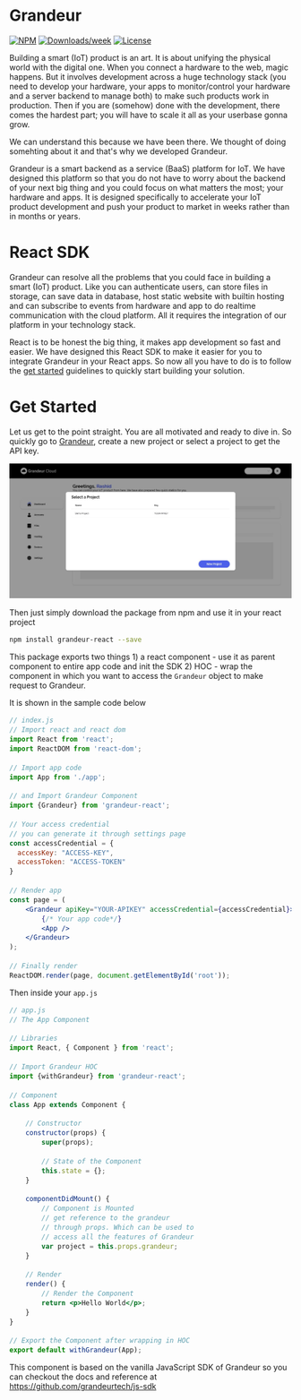 # Grandeur

[![NPM](https://img.shields.io/npm/v/@grandeurcloud/grandeur-react.svg)](https://www.npmjs.com/package/grandeur-react) 
[![Downloads/week](https://img.shields.io/npm/dw/@grandeurcloud/grandeur-react.svg)](https://npmjs.org/package/grandeur-react)
[![License](https://img.shields.io/npm/l/grandeur-react.svg)](https://github.com/grandeurtech/react-sdk/blob/master/package.json)

Building a smart (IoT) product is an art. It is about unifying the physical world with the digital one. When you connect a hardware to the web, magic happens. But it involves development across a huge technology stack (you need to develop your hardware, your apps to monitor/control your hardware and a server backend to manage both) to make such products work in production. Then if you are (somehow) done with the development, there comes the hardest part; you will have to scale it all as your userbase gonna grow.

We can understand this because we have been there. We thought of doing somehting about it and that's why we developed Grandeur.

Grandeur is a smart backend as a service (BaaS) platform for IoT. We have designed this platform so that you do not have to worry about the backend of your next big thing and you could focus on what matters the most; your hardware and apps. It is designed specifically to accelerate your IoT product development and push your product to market in weeks rather than in months or years.  

# React SDK
Grandeur can resolve all the problems that you could face in building a smart (IoT) product. Like you can authenticate users, can store files in storage, can save data in database, host static website with builtin hosting and can subscribe to events from hardware and app to do realtime communication with the cloud platform. All it requires the integration of our platform in your technology stack.

React is to be honest the big thing, it makes app development so fast and easier. We have designed this React SDK to make it easier for you to integrate Grandeur in your React apps. So now all you have to do is to follow the [get started](#get-started) guidelines to quickly start building your solution. 

# Get Started
Let us get to the point straight. You are all motivated and ready to dive in. So quickly go to [Grandeur](https://cloud.grandeur.tech/), create a new project or select a project to get the API key.

![Select a project at Grandeur Dashboard](/images/select-project.jpeg)

Then just simply download the package from npm and use it in your react project

```bash
npm install grandeur-react --save
```
This package exports two things 1) a react component - use it as parent component to entire app code and init the SDK 2) HOC - wrap the component in which you want to access the `Grandeur` object to make request to Grandeur.

It is shown in the sample code below

```jsx
// index.js
// Import react and react dom
import React from 'react';
import ReactDOM from 'react-dom';

// Import app code
import App from './app';

// and Import Grandeur Component
import {Grandeur} from 'grandeur-react';

// Your access credential
// you can generate it through settings page
const accessCredential = {
  accessKey: "ACCESS-KEY",
  accessToken: "ACCESS-TOKEN"
}

// Render app
const page = (
    <Grandeur apiKey="YOUR-APIKEY" accessCredential={accessCredential}>
        {/* Your app code*/}
        <App />
    </Grandeur>
);

// Finally render
ReactDOM.render(page, document.getElementById('root'));
```

Then inside your `app.js`

```jsx
// app.js
// The App Component

// Libraries
import React, { Component } from 'react';

// Import Grandeur HOC
import {withGrandeur} from 'grandeur-react';

// Component
class App extends Component {

    // Constructor
    constructor(props) {
        super(props);

        // State of the Component
        this.state = {};
    }

    componentDidMount() {
        // Component is Mounted
        // get reference to the grandeur
        // through props. Which can be used to 
        // access all the features of Grandeur
        var project = this.props.grandeur;
    }
    
    // Render
    render() { 
        // Render the Component
        return <p>Hello World</p>;
    }
}

// Export the Component after wrapping in HOC
export default withGrandeur(App);
```
This component is based on the vanilla JavaScript SDK of Grandeur so you can checkout the docs and reference at https://github.com/grandeurtech/js-sdk